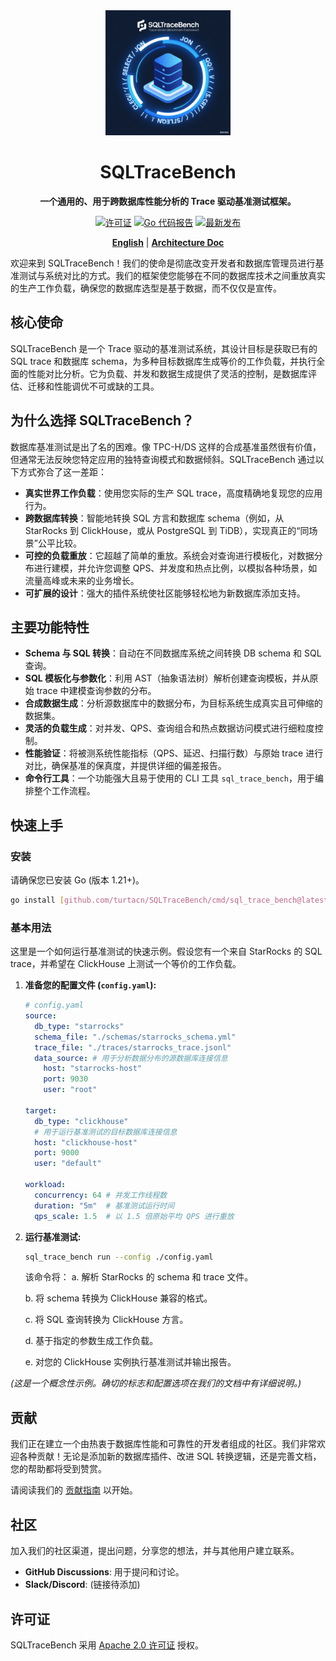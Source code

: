 <div align="center">
  <img src="logo.png" alt="SQLTraceBench Logo" width="200" height="200">
  <h1>SQLTraceBench</h1>
  <p>
    <strong>一个通用的、用于跨数据库性能分析的 Trace 驱动基准测试框架。</strong>
  </p>
  <p>
    <!--<a href="https://github.com/turtacn/SQLTraceBench/actions/workflows/go.yml"><img src="https://github.com/turtacn/SQLTraceBench/actions/workflows/go.yml/badge.svg" alt="构建状态"></a>-->
    <a href="https://github.com/turtacn/SQLTraceBench/blob/main/LICENSE"><img src="https://img.shields.io/badge/License-Apache_2.0-blue.svg" alt="许可证"></a>
    <a href="https://goreportcard.com/report/github.com/turtacn/SQLTraceBench"><img src="https://goreportcard.com/badge/github.com/turtacn/SQLTraceBench" alt="Go 代码报告"></a>
    <a href="https://github.com/turtacn/SQLTraceBench/releases"><img src="https://img.shields.io/github/v/release/turtacn/SQLTraceBench" alt="最新发布"></a>
  </p>
  <p>
    <a href="README.md"><strong>English</strong></a> | <a href="docs/architecture.md"><strong>Architecture Doc</strong></a>
  </p>
</div>

欢迎来到 SQLTraceBench！我们的使命是彻底改变开发者和数据库管理员进行基准测试与系统对比的方式。我们的框架使您能够在不同的数据库技术之间重放真实的生产工作负载，确保您的数据库选型是基于数据，而不仅仅是宣传。

## 核心使命

SQLTraceBench 是一个 Trace 驱动的基准测试系统，其设计目标是获取已有的 SQL trace 和数据库 schema，为多种目标数据库生成等价的工作负载，并执行全面的性能对比分析。它为负载、并发和数据生成提供了灵活的控制，是数据库评估、迁移和性能调优不可或缺的工具。

## 为什么选择 SQLTraceBench？

数据库基准测试是出了名的困难。像 TPC-H/DS 这样的合成基准虽然很有价值，但通常无法反映您特定应用的独特查询模式和数据倾斜。SQLTraceBench 通过以下方式弥合了这一差距：

* **真实世界工作负载**：使用您实际的生产 SQL trace，高度精确地复现您的应用行为。
* **跨数据库转换**：智能地转换 SQL 方言和数据库 schema（例如，从 StarRocks 到 ClickHouse，或从 PostgreSQL 到 TiDB），实现真正的“同场景”公平比较。
* **可控的负载重放**：它超越了简单的重放。系统会对查询进行模板化，对数据分布进行建模，并允许您调整 QPS、并发度和热点比例，以模拟各种场景，如流量高峰或未来的业务增长。
* **可扩展的设计**：强大的插件系统使社区能够轻松地为新数据库添加支持。

## 主要功能特性

* **Schema 与 SQL 转换**：自动在不同数据库系统之间转换 DB schema 和 SQL 查询。
* **SQL 模板化与参数化**：利用 AST（抽象语法树）解析创建查询模板，并从原始 trace 中建模查询参数的分布。
* **合成数据生成**：分析源数据库中的数据分布，为目标系统生成真实且可伸缩的数据集。
* **灵活的负载生成**：对并发、QPS、查询组合和热点数据访问模式进行细粒度控制。
* **性能验证**：将被测系统性能指标（QPS、延迟、扫描行数）与原始 trace 进行对比，确保基准的保真度，并提供详细的偏差报告。
* **命令行工具**：一个功能强大且易于使用的 CLI 工具 `sql_trace_bench`，用于编排整个工作流程。

## 快速上手

### 安装

请确保您已安装 Go (版本 1.21+)。

```bash
go install [github.com/turtacn/SQLTraceBench/cmd/sql_trace_bench@latest](https://github.com/turtacn/SQLTraceBench/cmd/sql_trace_bench@latest)
````

### 基本用法

这里是一个如何运行基准测试的快速示例。假设您有一个来自 StarRocks 的 SQL trace，并希望在 ClickHouse 上测试一个等价的工作负载。

1.  **准备您的配置文件 (`config.yaml`):**

    ```yaml
    # config.yaml
    source:
      db_type: "starrocks"
      schema_file: "./schemas/starrocks_schema.yml"
      trace_file: "./traces/starrocks_trace.jsonl"
      data_source: # 用于分析数据分布的源数据库连接信息
        host: "starrocks-host"
        port: 9030
        user: "root"

    target:
      db_type: "clickhouse"
      # 用于运行基准测试的目标数据库连接信息
      host: "clickhouse-host"
      port: 9000
      user: "default"

    workload:
      concurrency: 64 # 并发工作线程数
      duration: "5m"  # 基准测试运行时间
      qps_scale: 1.5  # 以 1.5 倍原始平均 QPS 进行重放
    ```

2.  **运行基准测试:**

    ```bash
    sql_trace_bench run --config ./config.yaml
    ```

    该命令将：
    a. 解析 StarRocks 的 schema 和 trace 文件。
    
    b. 将 schema 转换为 ClickHouse 兼容的格式。
    
    c. 将 SQL 查询转换为 ClickHouse 方言。
    
    d. 基于指定的参数生成工作负载。
    
    e. 对您的 ClickHouse 实例执行基准测试并输出报告。

*(这是一个概念性示例。确切的标志和配置选项在我们的文档中有详细说明。)*

## 贡献

我们正在建立一个由热衷于数据库性能和可靠性的开发者组成的社区。我们非常欢迎各种贡献！无论是添加新的数据库插件、改进 SQL 转换逻辑，还是完善文档，您的帮助都将受到赞赏。

请阅读我们的 [贡献指南](https://www.google.com/search?q=./CONTRIBUTING.md) 以开始。

## 社区

加入我们的社区渠道，提出问题，分享您的想法，并与其他用户建立联系。

  * **GitHub Discussions**: 用于提问和讨论。
  * **Slack/Discord**: (链接待添加)

## 许可证

SQLTraceBench 采用 [Apache 2.0 许可证](https://www.google.com/search?q=./LICENSE) 授权。